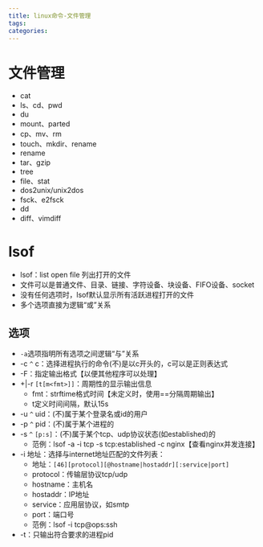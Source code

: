 ```yaml
---
title: linux命令-文件管理
tags:
categories:
---
```

# 文件管理
* cat
* ls、cd、pwd
* du
* mount、parted
* cp、mv、rm
* touch、mkdir、rename
* rename
* tar、gzip
* tree
* file、stat
* dos2unix/unix2dos
* fsck、e2fsck
* dd
* diff、vimdiff

# lsof
* lsof：list open file  列出打开的文件
* 文件可以是普通文件、目录、链接、字符设备、块设备、FIFO设备、socket
* 没有任何选项时，lsof默认显示所有活跃进程打开的文件
* 多个选项直接为逻辑“或”关系

## 选项
* `-a`选项指明所有选项之间逻辑“与”关系
* -c `^` c：选择进程执行的命令(不)是以c开头的，c可以是正则表达式
* -F：指定输出格式【以便其他程序可以处理】
* +|-r  `[t[m<fmt>]]`：周期性的显示输出信息
    - fmt：strftime格式时间【未定义时，使用==分隔周期输出】
    - t定义时间间隔，默认15s
* -u `^` uid：(不)属于某个登录名或id的用户
* -p `^` pid：(不)属于某个进程的
* -s `^` `[p:s]`：(不)属于某个tcp、udp协议状态(如established)的
    - 范例：lsof -a -i tcp -s tcp:established -c nginx【查看nginx并发连接】
* -i 地址：选择与internet地址匹配的文件列表：
    - 地址：`[46][protocol][@hostname|hostaddr][:service|port]`
    - protocol：传输层协议tcp/udp
    - hostname：主机名
    - hostaddr：IP地址
    - service：应用层协议，如smtp
    - port：端口号
    - 范例：lsof -i tcp@ops:ssh
* -t：只输出符合要求的进程pid
